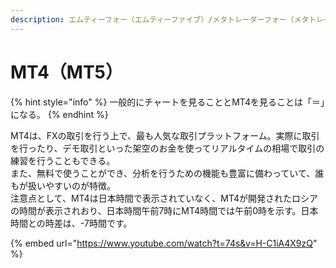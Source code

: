 ```yaml
---
description: エムティーフォー（エムティーファイブ）/メタトレーダーフォー（メタトレーダーファイブ） / MetaTrader 4（MetaTrader 5）
---
```


# MT4（MT5）

{% hint style="info" %}
一般的にチャートを見ることとMT4を見ることは「＝」になる。
{% endhint %}

MT4は、FXの取引を行う上で、最も人気な取引プラットフォーム。実際に取引を行ったり、デモ取引といった架空のお金を使ってリアルタイムの相場で取引の練習を行うこともできる。\
また、無料で使うことができ、分析を行うための機能も豊富に備わっていて、誰もが扱いやすいのが特徴。\
注意点として、MT4は日本時間で表示されていなく、MT4が開発されたロシアの時間が表示されおり、日本時間午前7時にMT4時間では午前0時を示す。日本時間との時差は、-7時間です。



{% embed url="https://www.youtube.com/watch?t=74s&v=H-C1iA4X9zQ" %}
